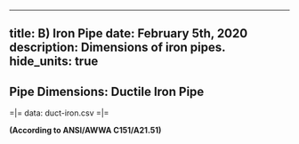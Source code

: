 -----
title: B) Iron Pipe
date: February 5th, 2020
description: Dimensions of iron pipes.
hide_units: true
-----

## Pipe Dimensions: Ductile Iron Pipe 

=|=
data: duct-iron.csv
=|=

**(According to ANSI/AWWA C151/A21.51)**